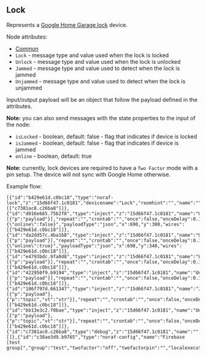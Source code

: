 ## Lock

Represents a [Google Home Garage lock](https://developers.google.com/assistant/smarthome/guides/lock) device.

Node attributes:
- [Common](../common.md)
- `Lock` - message type and value used when the lock is locked
- `Unlock` - message type and value used when the lock is unlocked
- `Jammed` - message type and value used to detect when the lock is jammed
- `Unjammed` - message type and value used to detect when the lock is unjammed

Input/output payload will be an object that follow the payload defined in the attributes.

**Note:** you can also send messages with the state properties to the input of the node:
- `isLocked` - boolean, default: false - flag that indicates if device is locked
- `isJammed` - boolean, default: false - flag that indicates if device is jammed
- `online` - boolean, default: true

**Note:** currently, lock devices are required to have a `Two Factor` mode with a pin setup. The device will not sync with Google Home otherwise.

Example flow:
```
[{"id":"b429e61d.c0bc18","type":"noraf-lock","z":"15d66f47.1c0181","devicename":"Lock","roomhint":"","name":"","passthru":false,"nora":"c38ae3d9.b9765","topic":"","lockValue":"true","lockValueType":"bool","unlockValue":"false","unlockValueType":"bool","jammedValue":"true","jammedValueType":"bool","unjammedValue":"false","unjammedValueType":"bool","twofactor":"pin","twofactorpin":"1234","x":930,"y":200,"wires":[["c7381ac8.c26ba8"]]},{"id":"d016e685.75b2f8","type":"inject","z":"15d66f47.1c0181","name":"Offline","props":[{"p":"payload"}],"repeat":"","crontab":"","once":false,"onceDelay":0.1,"topic":"","payload":"{\"online\":false}","payloadType":"json","x":690,"y":300,"wires":[["b429e61d.c0bc18"]]},{"id":"da2dd57c.4ba1b8","type":"inject","z":"15d66f47.1c0181","name":"Online","props":[{"p":"payload"}],"repeat":"","crontab":"","once":false,"onceDelay":0.1,"topic":"","payload":"{\"online\":true}","payloadType":"json","x":690,"y":340,"wires":[["b429e61d.c0bc18"]]},{"id":"e4793bdc.9fa0d8","type":"inject","z":"15d66f47.1c0181","name":"Lock","props":[{"p":"payload"}],"repeat":"","crontab":"","once":false,"onceDelay":0.1,"topic":"","payload":"true","payloadType":"bool","x":690,"y":120,"wires":[["b429e61d.c0bc18"]]},{"id":"422950f9.b9194","type":"inject","z":"15d66f47.1c0181","name":"Unlock","props":[{"p":"payload"}],"repeat":"","crontab":"","once":false,"onceDelay":0.1,"topic":"","payload":"false","payloadType":"bool","x":690,"y":160,"wires":[["b429e61d.c0bc18"]]},{"id":"186f797d.661347","type":"inject","z":"15d66f47.1c0181","name":"Jammed","props":[{"p":"payload"},{"p":"topic","vt":"str"}],"repeat":"","crontab":"","once":false,"onceDelay":0.1,"topic":"jammed","payload":"true","payloadType":"bool","x":700,"y":200,"wires":[["b429e61d.c0bc18"]]},{"id":"bb13e3c2.f0bae","type":"inject","z":"15d66f47.1c0181","name":"Unjammed","props":[{"p":"payload"},{"p":"topic","vt":"str"}],"repeat":"","crontab":"","once":false,"onceDelay":0.1,"topic":"jammed","payload":"false","payloadType":"bool","x":700,"y":240,"wires":[["b429e61d.c0bc18"]]},{"id":"c7381ac8.c26ba8","type":"debug","z":"15d66f47.1c0181","name":"","active":true,"tosidebar":true,"console":false,"tostatus":false,"complete":"false","statusVal":"","statusType":"auto","x":1100,"y":200,"wires":[]},{"id":"c38ae3d9.b9765","type":"noraf-config","name":"Firebase [test group]","group":"test","twofactor":"off","twofactorpin":"","localexecution":true,"structure":""}]
```
